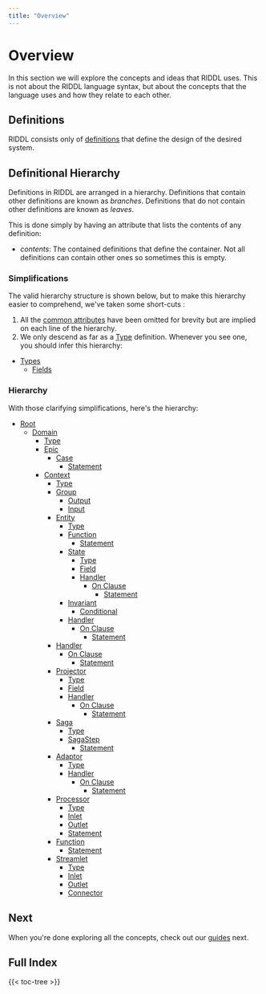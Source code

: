 ```yaml
---
title: "Overview"
---
```


# Overview 
In this section we will explore the concepts and ideas that RIDDL uses. This is
not about the RIDDL language syntax, but about the concepts that the
language uses and how they relate to each other.

## Definitions
RIDDL consists only of [definitions](definition.md) that define the design of the desired system.  

## Definitional Hierarchy

Definitions in RIDDL are arranged in a hierarchy. Definitions that contain other
definitions are known as *branches*. Definitions that do not
contain other definitions are known as *leaves*.

This is done simply by having an attribute that lists the contents of any 
definition:

* _contents_: The contained definitions that define the container. Not all 
  definitions can contain other ones so sometimes this is empty.

### Simplifications
The valid hierarchy structure is shown below, but to make this hierarchy 
easier to comprehend, we've taken some short-cuts :

1. All the [common attributes](definition.md#common-attributes) 
   have been omitted for brevity but are implied on each line of the 
   hierarchy.
2. We only descend as far as a [Type](type.md) definition. 
   Whenever you see one, you should infer this hierarchy: 
  * [Types](type.md)
    * [Fields](field.md)

### Hierarchy
With those clarifying simplifications, here's the hierarchy:
* [Root](root.md)
  * [Domain](domain.md)
    * [Type](type.md)
    * [Epic](epic.md)
      * [Case](case.md)
        * [Statement](statement.md)
    * [Context](context.md)
      * [Type](type.md)
      * [Group](element.md#group)
        * [Output](output.md)
        * [Input](input.md)
      * [Entity](entity.md)
        * [Type](type.md)
        * [Function](function.md)
          * [Statement](statement.md)
        * [State](state.md)
          * [Type](type.md)
          * [Field](field.md)
          * [Handler](handler.md)
            * [On Clause](onclause.md)
              * [Statement](statement.md)
        * [Invariant](invariant.md)
          * [Conditional](conditional.md)
        * [Handler](handler.md)
          * [On Clause](onclause.md)
            * [Statement](statement.md)
      * [Handler](handler.md)
        * [On Clause](onclause.md)
          * [Statement](statement.md)
      * [Projector](projector.md)
        * [Type](type.md)
        * [Field](field.md)
        * [Handler](handler.md)
          * [On Clause](onclause.md)
            * [Statement](statement.md)
      * [Saga](saga.md)
        * [Type](type.md)
        * [SagaStep](sagastep.md)
          * [Statement](statement.md)
      * [Adaptor](adaptor.md)
        * [Type](type.md)
        * [Handler](handler.md)
          * [On Clause](onclause.md)
            * [Statement](statement.md)
      * [Processor](processor.md)
        * [Type](type.md)
        * [Inlet](inlet.md) 
        * [Outlet](outlet.md)
        * [Statement](statement.md)
      * [Function](function.md)
        * [Statement](statement.md)
      * [Streamlet](streamlet.md)
        * [Type](type.md)
        * [Inlet](inlet.md)
        * [Outlet](outlet.md)
        * [Connector](connector.md)

## Next
When you're done exploring all the concepts, check out our 
[guides](../guides/index.md) next.

## Full Index

{{< toc-tree >}}

